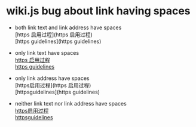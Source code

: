 <!-- TITLE: Playground -->
<!-- SUBTITLE: A quick summary of Playground -->

# wiki.js bug about link having spaces
* both link text and link address have spaces  
[https 启用过程](https 启用过程)  
[https guidelines](https guidelines)


* only link text have spaces  
[https 启用过程](https启用过程)  
[https guidelines](httpsguidelines)

* only link address  have spaces  
[https启用过程](https 启用过程)  
[httpsguidelines](https guidelines)

* neither link text nor link address  have spaces  
[https启用过程](https启用过程)  
[httpsguidelines](httpsguidelines)
